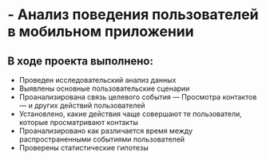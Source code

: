 # - Анализ поведения пользователей в мобильном приложении
## В ходе проекта выполнено:
- Проведен исследовательский анализ данных
- Выявлены основные пользовательские сценарии
- Проанализирована связь целевого события — Просмотра контактов — и других действий пользователей
- Установлено, какие действия чаще совершают те пользователи, которые просматривают контакты
- Проанализировано как различается время между распространенными событиями пользователей
- Проверены статистические гипотезы

